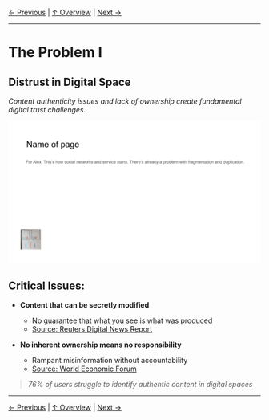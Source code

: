 [← Previous](slide01.md) | [↑ Overview](../README.md) | [Next →](slide03.md)

---

# The Problem I

## Distrust in Digital Space

*Content authenticity issues and lack of ownership create fundamental digital trust challenges.*

![The Problem I](../images/slide2.png)


## Critical Issues:

- **Content that can be secretly modified**
  - No guarantee that what you see is what was produced
  - [Source: Reuters Digital News Report](https://reutersinstitute.politics.ox.ac.uk/digital-news-report/2022)

- **No inherent ownership means no responsibility**
  - Rampant misinformation without accountability
  - [Source: World Economic Forum](https://www.weforum.org/agenda/2022/06/digital-trust-in-a-polarized-world/)

> *76% of users struggle to identify authentic content in digital spaces*



---

[← Previous](slide01.md) | [↑ Overview](../README.md) | [Next →](slide03.md)


